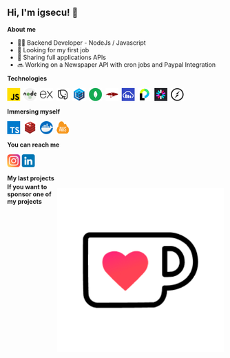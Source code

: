 <h2> Hi, I'm igsecu! 👋</h2>

<p style="font-weight:bold;">About me</p>

<ul>
  <li>👨‍💻 Backend Developer - NodeJs / Javascript</li>
  <li>🎯 Looking for my first job</li>
  <li>🤝 Sharing full applications APIs</li>
  <li>🔜 Working on a Newspaper API with cron jobs and Paypal Integration</li>
</ul>

<p style="font-weight:bold;">Technologies</p>

<div style="display:flex; flex-direction:row; gap:8px;">
  <img style="width:30px"src="./icons/js.png">
  <img style="width:30px"src="./icons/nodejs.png">
  <img style="width:30px"src="./icons/express.png">
  <img style="width:30px"src="./icons/postgresql.png">
  <img style="width:30px"src="./icons/sequelize.png">
  <img style="width:30px"src="./icons/mongo.png">
  <img style="width:30px"src="./icons/mongoose.png">
  <img style="width:30px"src="./icons/cloudinary.png">
  <img style="width:30px"src="./icons/passport.png">
  <img style="width:30px"src="./icons/jwt.png">
  <img style="width:30px"src="./icons/socket.png">

</div>

<p style="font-weight:bold; margin-top:16px;">Immersing myself</p>

<div style="display:flex; flex-direction:row; gap:8px;">
  <img style="width:30px"src="./icons/typescript.png">
  <img style="width:30px"src="./icons/redis.jpg">
  <img style="width:30px"src="./icons/docker.png">
  <img style="width:30px"src="./icons/aws.png">
</div>

<p style="font-weight:bold;  margin-top:16px;">You can reach me</p>

<a href="https://www.instagram.com/igsecu.dev"> <img style="width:30px" src="./icons/instagram.png"></a>
<a href="https://www.linkedin.com/in/ignacio-cunial/"> <img style="width:30px" src="./icons/linkedin.png"></a>

<p style="font-weight:bold;">My last projects</p>

<div style="display:flex; flex-direction:row; height:30px; align-items:center;">
<div style="font-weight:bold; margin-right:8px;">If you want to sponsor one of my projects </div>
<div style="height:30px;">
<a href="https://www.ko-fi.com/igsecu">
<img src="./icons/ko-fi.png">
</a>
</div>
</div>
